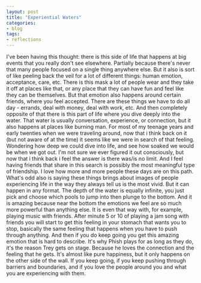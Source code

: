 ```yaml
---
layout: post
title: "Experiential Waters"
categories:
- blog
tags:
- reflections
---
```


I've been having this thought: there is this side of life that happens at big events that you really don't see elsewhere. Partially because there's never that many people focused on a single thing anywhere else. But it also is sort of like peeling back the veil for a lot of different things: human emotion, acceptance, care, etc. There is this mask a lot of people wear and they take it off at places like that, or any place that they can have fun and feel like they can be themselves. But that emotion also happens around certain friends, where you feel accepted. There are these things we have to do all day - errands, deal with money, deal with work, etc. And then completely opposite of that there is this part of life where you dive deeply into the water. That water is usually conversation, experience, or connection, but it also happens at places like burning man. For most of my teenage years and early twenties when we were traveling around, now that i think back on it (but not aware of at the time) it seems like we were in search of that feeling. Wondering how deep we could dive into life, and see how soaked we would be when we got out. I'm not sure we ever figured it out consciously, but now that i think back i feel the answer is there was/is no limit. And I feel having friends that share in this search is possibly the most meaningful type of friendship. I love how more and more people these days are on this path. What's odd also is saying these things brings about images of people experiencing life in the way they always tell us is the most vivid. But it can happen in any format. The depth of the water is equally infinite, you just pick and choose which pools to jump into then plunge to the bottom. And it is amazing because near the bottom the emotions we feel are so much more powerful than anything else. It is even that way with, for example, playing music with friends. After minute 5 or 10 of playing a jam song with friends you will start to get this feeling in your stomach that wants you to stop, basically the same feeling that happens when you have to push through anything. And then if you do keep going you get this amazing emotion that is hard to describe. It's why Phish plays for as long as they do, it's the reason Trey gets on stage. Because he loves the connection and the feeling that he gets. It's almost like pure happiness, but it only happens on the other side of the wall. If you keep going, if you keep pushing through barriers and boundaries, and if you love the people around you and what you are experiencing with them.&nbsp;